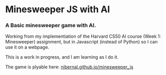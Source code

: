 # Minesweeper JS with AI
### A Basic minesweeper game with AI.

Working from my implementiation of the Harvard CS50 AI course (Week 1: Minesweeper) assignment, but in Javascript (instead of Python) so I can use it on a webpage.

This is a work in progress, and I am learning as I do it.

The game is plyable here: [njbernal.github.io/minesweeper_js](https://njbernal.github.io/minesweeper_js/)